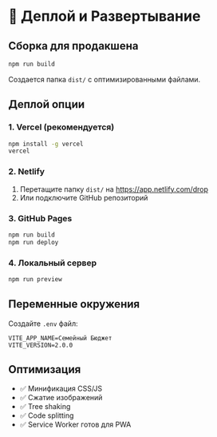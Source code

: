 # 🚀 Деплой и Развертывание

## Сборка для продакшена

```bash
npm run build
```

Создается папка `dist/` с оптимизированными файлами.

## Деплой опции

### 1. Vercel (рекомендуется)

```bash
npm install -g vercel
vercel
```

### 2. Netlify

1. Перетащите папку `dist/` на https://app.netlify.com/drop
2. Или подключите GitHub репозиторий

### 3. GitHub Pages

```bash
npm run build
npm run deploy
```

### 4. Локальный сервер

```bash
npm run preview
```

## Переменные окружения

Создайте `.env` файл:

```
VITE_APP_NAME=Семейный Бюджет
VITE_VERSION=2.0.0
```

## Оптимизация

- ✅ Минификация CSS/JS
- ✅ Сжатие изображений
- ✅ Tree shaking
- ✅ Code splitting
- ✅ Service Worker готов для PWA
